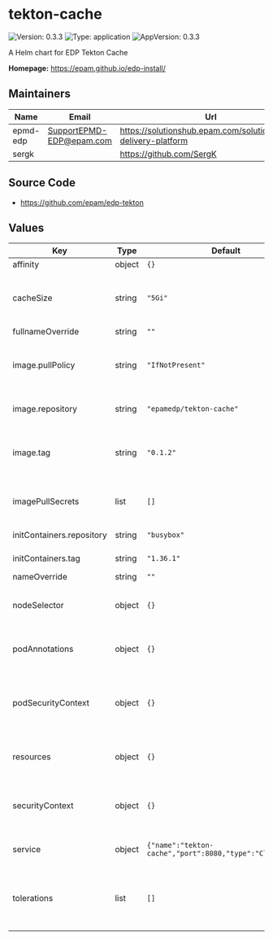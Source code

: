 # tekton-cache

![Version: 0.3.3](https://img.shields.io/badge/Version-0.3.3-informational?style=flat-square) ![Type: application](https://img.shields.io/badge/Type-application-informational?style=flat-square) ![AppVersion: 0.3.3](https://img.shields.io/badge/AppVersion-0.3.3-informational?style=flat-square)

A Helm chart for EDP Tekton Cache

**Homepage:** <https://epam.github.io/edp-install/>

## Maintainers

| Name | Email | Url |
| ---- | ------ | --- |
| epmd-edp | <SupportEPMD-EDP@epam.com> | <https://solutionshub.epam.com/solution/epam-delivery-platform> |
| sergk |  | <https://github.com/SergK> |

## Source Code

* <https://github.com/epam/edp-tekton>

## Values

| Key | Type | Default | Description |
|-----|------|---------|-------------|
| affinity | object | `{}` | Pod affinity. |
| cacheSize | string | `"5Gi"` | Defines size of the Persistent Volume that is used for cache. |
| fullnameOverride | string | `""` |  |
| image.pullPolicy | string | `"IfNotPresent"` | Defines the policy with which pod will request its image. |
| image.repository | string | `"epamedp/tekton-cache"` | Tekton-cache container image. |
| image.tag | string | `"0.1.2"` | Overrides the image tag whose default is the chart appVersion. |
| imagePullSecrets | list | `[]` | Specifies secrets for pulling Docker images. |
| initContainers.repository | string | `"busybox"` | Defines the repository. |
| initContainers.tag | string | `"1.36.1"` | InitContainer image. |
| nameOverride | string | `""` |  |
| nodeSelector | object | `{}` | Node labels for Tekton-cache pod assignment. |
| podAnnotations | object | `{}` | Annotations to be added to Tekton-cache pods. |
| podSecurityContext | object | `{}` | Specifies privilege and access control configurations for Tekton-cache pods. |
| resources | object | `{}` | Tekton-cache pod resource requests and limits. |
| securityContext | object | `{}` | Security context to be added to Tekton-cache pods. |
| service | object | `{"name":"tekton-cache","port":8080,"type":"ClusterIP"}` | Tekton-cache service configurations. |
| tolerations | list | `[]` | Node tolerations for pod scheduling to nodes with taints. |

